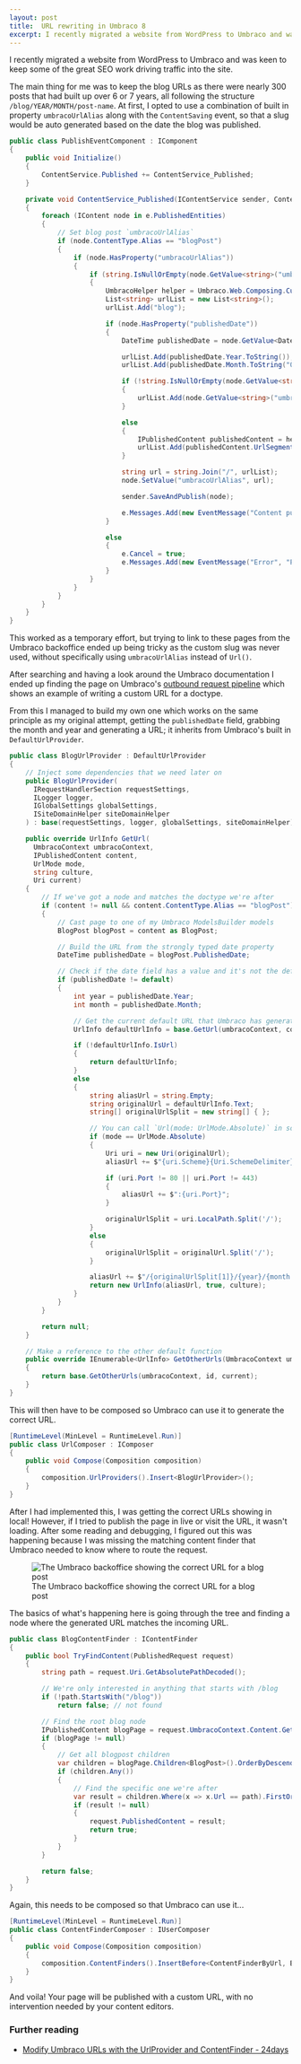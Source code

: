 ```yaml
---
layout: post
title:  URL rewriting in Umbraco 8
excerpt: I recently migrated a website from WordPress to Umbraco and was keen to keep some of the great SEO work driving traffic into the site.
---
```


<p class="lead">I recently migrated a website from WordPress to Umbraco and was keen to keep some of the great SEO work driving traffic into the site.</p>

The main thing for me was to keep the blog URLs as there were nearly 300 posts that had built up over 6 or 7 years, all following the structure `/blog/YEAR/MONTH/post-name`. At first, I opted to use a combination of built in property  `umbracoUrlAlias` along with the `ContentSaving` event, so that a slug would be auto generated based on the date the blog was published.

```csharp
public class PublishEventComponent : IComponent 
{
    public void Initialize()
    {
        ContentService.Published += ContentService_Published;
    }

    private void ContentService_Published(IContentService sender, ContentPublishedEventArgs e)
    {
        foreach (IContent node in e.PublishedEntities)
        {
            // Set blog post `umbracoUrlAlias`
            if (node.ContentType.Alias == "blogPost")
            {
                if (node.HasProperty("umbracoUrlAlias"))
                {
                    if (string.IsNullOrEmpty(node.GetValue<string>("umbracoUrlAlias")))
                    {
                        UmbracoHelper helper = Umbraco.Web.Composing.Current.UmbracoHelper;
                        List<string> urlList = new List<string>();
                        urlList.Add("blog");

                        if (node.HasProperty("publishedDate"))
                        {
                            DateTime publishedDate = node.GetValue<DateTime>("publishedDate");

                            urlList.Add(publishedDate.Year.ToString());
                            urlList.Add(publishedDate.Month.ToString("00"));

                            if (!string.IsNullOrEmpty(node.GetValue<string>("umbracoUrlName")))
                            {
                                urlList.Add(node.GetValue<string>("umbracoUrlName"));
                            }

                            else
                            {
                                IPublishedContent publishedContent = helper.Content(node.Id);
                                urlList.Add(publishedContent.UrlSegment);
                            }

                            string url = string.Join("/", urlList);
                            node.SetValue("umbracoUrlAlias", url);

                            sender.SaveAndPublish(node);

                            e.Messages.Add(new EventMessage("Content published", $"Blog post published at {url}"));
                        }

                        else
                        {
                            e.Cancel = true;
                            e.Messages.Add(new EventMessage("Error", "Please add a published date", EventMessageType.Warning));
                        }
                    }
                }
            }
        }
    }
}
```

This worked as a temporary effort, but trying to link to these pages from the Umbraco backoffice ended up being tricky as the custom slug was never used, without specifically using `umbracoUrlAlias` instead of `Url()`.

After searching and having a look around the Umbraco documentation I ended up finding the page on Umbraco's [outbound request pipeline](https://our.umbraco.com/documentation/reference/routing/Request-Pipeline/outbound-pipeline#custom-url-provider) which shows an example of writing a custom URL for a doctype.

From this I managed to build my own one which works on the same principle as my original attempt, getting the `publishedDate` field, grabbing the month and year and generating a URL; it inherits from Umbraco's built in `DefaultUrlProvider`.

```csharp
public class BlogUrlProvider : DefaultUrlProvider
{
    // Inject some dependencies that we need later on
    public BlogUrlProvider(
      IRequestHandlerSection requestSettings,
      ILogger logger,
      IGlobalSettings globalSettings,
      ISiteDomainHelper siteDomainHelper
    ) : base(requestSettings, logger, globalSettings, siteDomainHelper) { }

    public override UrlInfo GetUrl(
      UmbracoContext umbracoContext,
      IPublishedContent content,
      UrlMode mode,
      string culture,
      Uri current)
    {
        // If we've got a node and matches the doctype we're after
        if (content != null && content.ContentType.Alias == "blogPost")
        {
            // Cast page to one of my Umbraco ModelsBuilder models
            BlogPost blogPost = content as BlogPost;

            // Build the URL from the strongly typed date property
            DateTime publishedDate = blogPost.PublishedDate;

            // Check if the date field has a value and it's not the default DateTime
            if (publishedDate != default)
            {
                int year = publishedDate.Year;
                int month = publishedDate.Month;

                // Get the current default URL that Umbraco has generated
                UrlInfo defaultUrlInfo = base.GetUrl(umbracoContext, content, mode, culture, current);

                if (!defaultUrlInfo.IsUrl)
                {
                    return defaultUrlInfo;
                }
                else
                {
                    string aliasUrl = string.Empty;
                    string originalUrl = defaultUrlInfo.Text;
                    string[] originalUrlSplit = new string[] { };

                    // You can call `Url(mode: UrlMode.Absolute)` in some places, this handles that
                    if (mode == UrlMode.Absolute)
                    {
                        Uri uri = new Uri(originalUrl);
                        aliasUrl += $"{uri.Scheme}{Uri.SchemeDelimiter}{uri.Host}";

                        if (uri.Port != 80 || uri.Port != 443)
                        {
                            aliasUrl += $":{uri.Port}";
                        }

                        originalUrlSplit = uri.LocalPath.Split('/');
                    }
                    else
                    {
                        originalUrlSplit = originalUrl.Split('/');
                    }

                    aliasUrl += $"/{originalUrlSplit[1]}/{year}/{month.ToString("00")}/{originalUrlSplit[2]}";
                    return new UrlInfo(aliasUrl, true, culture);
                }
            }
        }

        return null;
    }

    // Make a reference to the other default function
    public override IEnumerable<UrlInfo> GetOtherUrls(UmbracoContext umbracoContext, int id, Uri current)
    {
        return base.GetOtherUrls(umbracoContext, id, current);
    }
}
```

This will then have to be composed so Umbraco can use it to generate the correct URL.

```csharp
[RuntimeLevel(MinLevel = RuntimeLevel.Run)]
public class UrlComposer : IComposer
{
    public void Compose(Composition composition)
    {
        composition.UrlProviders().Insert<BlogUrlProvider>();
    }
}
```

After I had implemented this, I was getting the correct URLs showing in local! However, if I tried to publish the page in live or visit the URL, it wasn't loading. After some reading and debugging, I figured out this was happening because I was missing the matching content finder that Umbraco needed to know where to route the request.

<figure class="c-figure">
  <img src="/images/blog/2020-08-30/photo1.png" alt="The Umbraco backoffice showing the correct URL for a blog post" loading="lazy">
  <figcaption>The Umbraco backoffice showing the correct URL for a blog post</figcaption>
</figure>

The basics of what's happening here is going through the tree and finding a node where the generated URL matches the incoming URL.

```csharp
public class BlogContentFinder : IContentFinder
{
    public bool TryFindContent(PublishedRequest request)
    {
        string path = request.Uri.GetAbsolutePathDecoded();

        // We're only interested in anything that starts with /blog
        if (!path.StartsWith("/blog"))
            return false; // not found

        // Find the root blog node
        IPublishedContent blogPage = request.UmbracoContext.Content.GetByXPath("root//homePage//blogsPage").FirstOrDefault();
        if (blogPage != null)
        {
            // Get all blogpost children
            var children = blogPage.Children<BlogPost>().OrderByDescending(x => x.PublishedDate);
            if (children.Any())
            {
                // Find the specific one we're after
                var result = children.Where(x => x.Url == path).FirstOrDefault();
                if (result != null)
                {
                    request.PublishedContent = result;
                    return true;
                }
            }
        }

        return false;
    }
}
```

Again, this needs to be composed so that Umbraco can use it...

```csharp
[RuntimeLevel(MinLevel = RuntimeLevel.Run)]
public class ContentFinderComposer : IUserComposer
{
    public void Compose(Composition composition)
    {
        composition.ContentFinders().InsertBefore<ContentFinderByUrl, BlogContentFinder>();
    }
}
```

And voila! Your page will be published with a custom URL, with no intervention needed by your content editors.

### Further reading
- [Modify Umbraco URLs with the UrlProvider and ContentFinder - 24days](https://24days.in/umbraco-cms/2014/urlprovider-and-contentfinder/)